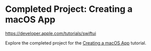 # Completed Project: Creating a macOS App

https://developer.apple.com/tutorials/swiftui

Explore the completed project for the [Creating a macOS App](https://developer.apple.com/tutorials/swiftui/creating-a-macOS-app) tutorial.

